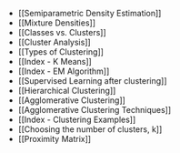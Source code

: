 - [[Semiparametric Density Estimation]]
- [[Mixture Densities]]
- [[Classes vs. Clusters]]
- [[Cluster Analysis]]
- [[Types of Clustering]]
- [[Index - K Means]]
- [[Index - EM Algorithm]]
- [[Supervised Learning after clustering]]
- [[Hierarchical Clustering]]
- [[Agglomerative Clustering]]
- [[Agglomerative Clustering Techniques]]
- [[Index - Clustering Examples]] 
- [[Choosing the number of clusters, k]]
- [[Proximity Matrix]]

